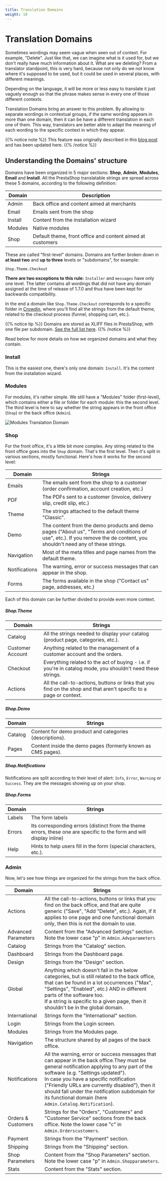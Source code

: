```yaml
---
title: Translation Domains
weight: 10
---
```


# Translation Domains

Sometimes wordings may seem vague when seen out of context. For example, "Delete". Just like that, we can imagine what is it used for, but we don't really have much information about it. What are we deleting? From a translator standpoint, this is very hard, because not only do we not know where it's supposed to be used, but it could be used in several places, with different meanings. 

Depending on the language, it will be more or less easy to translate it just vaguely enough so that the phrase makes sense in every one of those different contexts.

Translation Domains bring an answer to this problem. By allowing to separate wordings in contextual groups, if the same wording appears in more than one domain, then it can be have a different translation in each one of them. This way, translators are better able to adapt the meaning of each wording to the specific context in which they appear.

{{% notice note %}}
This feature was originally described in this [blog post](https://build.prestashop.com/news/new-translation-system-prestashop-17/) and has been updated here.
{{% /notice %}}

## Understanding the Domains' structure

Domains have been organized in 5 major sections: **Shop**, **Admin**, **Modules**, **Email** and **Install**. All the PrestaShop translatable strings are spread across these 5 domains, according to the following definition:

| Domain | Description
| --- | ---
| Admin | Back office and content aimed at merchants
| Email | Emails sent from the shop
| Install | Content from the installation wizard
| Modules | Native modules
| Shop | Default theme, front office and content aimed at customers

These are called "first-level" domains. Domains are further broken down in **at least two** and **up to three** levels or "subdomains", for example:

```text
Shop.Theme.Checkout
```

**There are two exceptions to this rule:** `Installer` and `messages` have only one level. The latter contains all wordings that did not have any domain assigned at the time of release of 1.7.0 and thus have been kept for backwards compatibility.

In the end a domain like `Shop.Theme.Checkout` corresponds to a specific folder in [Crowdin](https://crowdin.com/project/prestashop-official), where you'll find all the strings from the default theme, related to the checkout process (funnel, shopping cart, etc.).

{{% notice tip %}}
Domains are stored as XLIFF files in PrestaShop, with one file per subdomain. [See the full list here](https://github.com/PrestaShop/PrestaShop/tree/develop/app/Resources/translations/default).
{{% /notice %}} 

Read below for more details on how we organized domains and what they contain.

### Install

This is the easiest one, there's only one domain: `Install`. It's the content from the installation wizard.

### Modules

For modules, it's rather simple. We still have a "Modules" folder (first-level), which contains either a file or folder for each module: this the second level.
The third level is here to say whether the string appears in the front office (`Shop`) or the back office (`Admin`).

![Modules Translation Domain](../img/domains-modules.png)

###  Shop

For the front office, it's a little bit more complex. Any string related to the front office goes into the `Shop` domain. That's the first level. Then it's split in various sections, mostly functional. Here's how it works for the second level:

| Domain | Strings
| ---------- | --------
| Emails | The emails sent from the shop to a customer (order confirmation, account creation, etc.)
| PDF | The PDFs sent to a customer (invoice, delivery slip, credit slip, etc.)
| Theme | The strings attached to the default theme "Classic".
| Demo | The content from the demo products and demo pages ("About us", "Terms and conditions of use", etc.). If you remove the de content, you shouldn't need any of these strings. |
| Navigation | Most of the meta titles and page names from the default theme.
| Notifications | The warning, error or success messages that can appear in the shop.
| Forms | The forms available in the shop ("Contact us" page, addresses, etc.)

Each of this domain can be further divided to provide even more context.

##### Shop.Theme

| Domain | Strings
| --- | ---
| Catalog | All the strings needed to display your catalog (product page, categories, etc.).
| Customer Account | Anything related to the management of a customer account and the orders.
| Checkout | Everything related to the act of buying - i.e. if you're in catalog mode, you shouldn't need these strings.
| Actions | All the call-to-actions, buttons or links that you find on the shop and that aren't specific to a page or context.

##### Shop.Demo

| Domain | Strings
| --- | ---
| Catalog | Content for demo product and categories (descriptions).
| Pages | Content inside the demo pages (formerly known as CMS pages).

##### Shop.Notifications

Notifications are split according to their level of alert: `Info`, `Error`, `Warning` or `Success`. They are the messages showing up on your shop.

##### Shop.Forms

| Domain | Strings
| --- | ---
| Labels | The form labels
| Errors | Its corresponding errors (distinct from the theme errors, these one are specific to the form and will display inline)
| Help | Hints to help users fill in the form (special characters, etc.).

###  Admin

Now, let's see how things are organized for the strings from the back office.

| Domain | Strings
| ---------- | --------
| Actions | All the call-to-actions, buttons or links that you find on the back office, and that are quite generic ("Save", "Add "Delete", etc.). Again, if it applies to one page and one functional domain only, then this is not the domain to use.
| Advanced Parameters | Content from the "Advanced Settings" section. Note the lower case "p" in `Admin.Advparameters`
| Catalog | Strings from the "Catalog" section.
| Dashboard | Strings from the Dashboard page.
| Design | Strings from the "Design" section.
| Global | Anything which doesn't fall in the below categories, but is still related to the back office, that can be found in a lot  occurrences ("Max", "Settings", "Enabled", etc.) AND in different parts of the software too. <br/>If a string is specific to a given page, then it shouldn't be in the global domain.
| International | Strings form the "International" section.
| Login | Strings from the Login screen.
| Modules | Strings from the Modules page.
| Navigation | The structure shared by all pages of the back office.
| Notifications | All the warning, error or success messages that can appear in the back office.They must be general notification applying to any part of the software (e.g. "Settings updated").<br/> In case you have a specific notification ("Friendly URLs are currently disabled"), then it should fall under the notification subdomain for its functional domain (here `Admin.Catalog.Notification`).
| Orders & Customers | Strings for the "Orders", "Customers" and "Customer Service" sections from the back office. Note the lower case "c" in `Admin.Orderscustomers`.
| Payment | Strings from the "Payment" section.
| Shipping | Strings from the "Shipping" section.
| Shop Parameters | Content from the "Shop Parameters" section. Note the lower case "p" in `Admin.Shopparameters`.
| Stats | Content from the "Stats" section.

